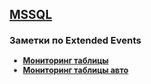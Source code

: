 ## [MSSQL](../MSSQL.md) 
### Заметки по Extended Events  
- **[Мониторинг таблицы](./table_monitoring.md)**  
- **[Мониторинг таблицы авто](./table_monitoring_auto.md)**  
